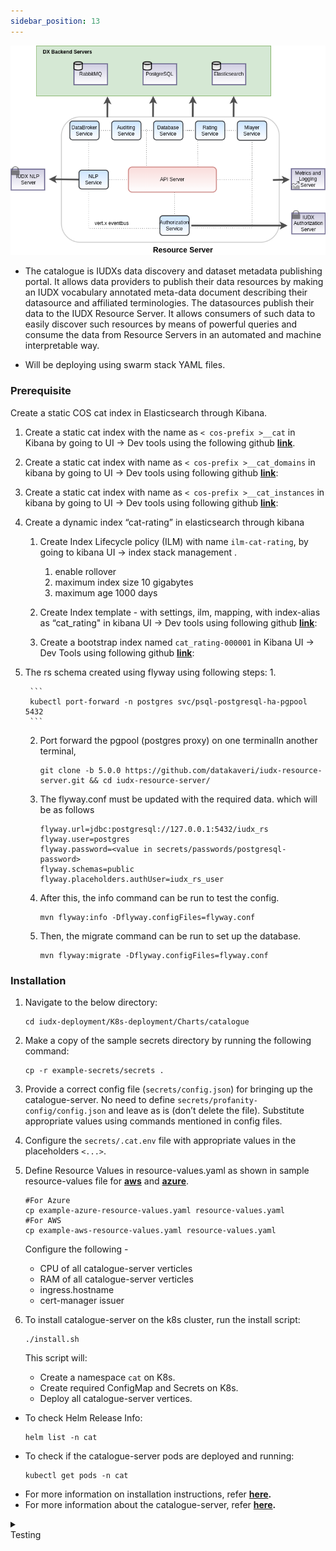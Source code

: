 ```yaml
---
sidebar_position: 13
---
```


<div class="img_background">
<div style={{textAlign: 'center'}}>

![Architecture](../../../../resources/auth/cat_overview.png)<br/>

</div></div>

+ The catalogue is IUDXs data discovery and dataset metadata publishing portal. It allows data providers to publish their data resources by making an IUDX vocabulary annotated meta-data document describing their datasource and affiliated terminologies. The datasources publish their data to the IUDX Resource Server. It allows consumers of such data to easily discover such resources by means of powerful queries and consume the data from Resource Servers in an automated and machine interpretable way.

+ Will be deploying using swarm stack YAML files.

### Prerequisite

Create a static COS cat index in Elasticsearch through Kibana.

1. Create a static cat index with the name as  `< cos-prefix >__cat` in Kibana by going to UI -> Dev tools using the following github 
       **[link](https://github.com/karthickp432001/iudx-developer-docs/blob/main/mapping/1.json)**.

2. Create a static cat index with name as  `< cos-prefix >__cat_domains` in  kibana  by going to  UI -> Dev tools using following github **[link](https://github.com/karthickp432001/iudx-developer-docs/blob/main/mapping/2.json)**:

3. Create a static cat index with name as  `< cos-prefix >__cat_instances` in  kibana  by going to  UI -> Dev tools using following github **[link](https://github.com/karthickp432001/iudx-developer-docs/blob/main/mapping/3.json)**:

4. Create a  dynamic index “cat-rating” in elasticsearch through kibana 
    1. Create Index Lifecycle policy (ILM) with name `ilm-cat-rating`, by going to kibana  UI -> index stack management .
        
       1. enable rollover
       2. maximum index size 10 gigabytes
       3. maximum age 1000 days

    2. Create Index template - with settings, ilm, mapping, with index-alias as “cat_rating" in kibana  UI -> Dev tools using following github **[link](https://github.com/karthickp432001/iudx-developer-docs/blob/main/mapping/4.json)**:
    
    3. Create a bootstrap index named `cat_rating-000001` in Kibana UI -> Dev Tools using following github **[link](https://github.com/karthickp432001/iudx-developer-docs/blob/main/mapping/5.json)**:

5. The rs schema created using flyway using following steps:
    1. 
    
        ```
        kubectl port-forward -n postgres svc/psql-postgresql-ha-pgpool 5432
        ```

    2. Port forward the pgpool (postgres proxy) on one terminalIn another terminal, 

        ```
        git clone -b 5.0.0 https://github.com/datakaveri/iudx-resource-server.git && cd iudx-resource-server/
        ```

    3. The flyway.conf must be updated with the required data. which will be as follows
        
        ```
        flyway.url=jdbc:postgresql://127.0.0.1:5432/iudx_rs
        flyway.user=postgres
        flyway.password=<value in secrets/passwords/postgresql-password>  
        flyway.schemas=public
        flyway.placeholders.authUser=iudx_rs_user
        ```

    4. After this, the info command can be run to test the config.
    
        ```
        mvn flyway:info -Dflyway.configFiles=flyway.conf
        ```

    5. Then, the migrate command can be run to set up the database.
    
        ```
        mvn flyway:migrate -Dflyway.configFiles=flyway.conf
        ```

### Installation

1. Navigate to the below directory:

    ```
    cd iudx-deployment/K8s-deployment/Charts/catalogue
    ```

2. Make a copy of the sample secrets directory by running the following command:

    ```
    cp -r example-secrets/secrets .
    ```

3. Provide a correct config file (`secrets/config.json`) for bringing up the catalogue-server. No need to define `secrets/profanity-config/config.json` and leave as is (don’t delete the file). Substitute appropriate values using commands mentioned in config files.

4. Configure the `secrets/.cat.env` file with appropriate values in the placeholders `<...>`.

5. Define Resource Values in resource-values.yaml as shown in sample resource-values file for **[aws](https://github.com/datakaveri/iudx-deployment/blob/4.5.0/K8s-deployment/Charts/catalogue/example-aws-resource-values.yaml)** and **[azure](https://github.com/datakaveri/iudx-deployment/blob/4.5.0/K8s-deployment/Charts/catalogue/example-azure-resource-values.yaml )**.

    ```
    #For Azure
    cp example-azure-resource-values.yaml resource-values.yaml
    #For AWS
    cp example-aws-resource-values.yaml resource-values.yaml
    ```
    Configure the following -
      - CPU of all catalogue-server verticles 
      - RAM of all catalogue-server verticles 
      - ingress.hostname
      - cert-manager issuer


6. To install catalogue-server on the k8s cluster, run the install script:
    ```
    ./install.sh
    ```

    This script will:
    - Create a namespace `cat` on K8s.
    - Create required ConfigMap and Secrets on K8s.
    - Deploy all catalogue-server vertices.

- To check Helm Release Info:
    ```
    helm list -n cat
    ```
- To check if the catalogue-server pods are deployed and running:
    ```
    kubectl get pods -n cat
    ```
- For more information on installation instructions, refer **[here](https://github.com/datakaveri/iudx-deployment/tree/4.5.0/K8s-deployment/Charts/catalogue#introduction).**
- For more information about the catalogue-server, refer **[here](https://github.com/datakaveri/iudx-catalogue-server/tree/4.5.0#iudx-catalogue-server).**

<details>
<summary><div class="style">Testing</div></summary>

- Catalogue-server API documentation can be accessed from `https://<cos-domain>/cat/apis`.
- Check the logs of all pods in `cat` namespace, there should not be any error log. If it's there, please address as specified/indicated by the log:
    ```
    kubectl logs -f -n cat <cat-pod-name>
    ```

</details>
